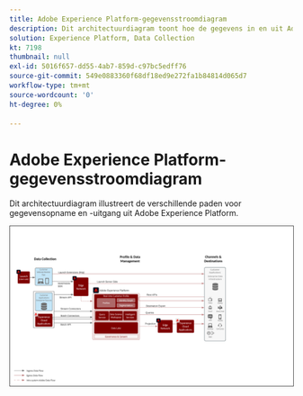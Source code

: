 ```yaml
---
title: Adobe Experience Platform-gegevensstroomdiagram
description: Dit architectuurdiagram toont hoe de gegevens in en uit Adobe Experience Platform stromen.
solution: Experience Platform, Data Collection
kt: 7198
thumbnail: null
exl-id: 5016f657-dd55-4ab7-859d-c97bc5edff76
source-git-commit: 549e0883360f68df18ed9e272fa1b84814d065d7
workflow-type: tm+mt
source-wordcount: '0'
ht-degree: 0%

---
```


# Adobe Experience Platform-gegevensstroomdiagram

Dit architectuurdiagram illustreert de verschillende paden voor gegevensopname en -uitgang uit Adobe Experience Platform.

<img src="assets/aep_data_flow.png" alt="Gegevensstroom Experience Platform" style="border:1px solid #4a4a4a" />

